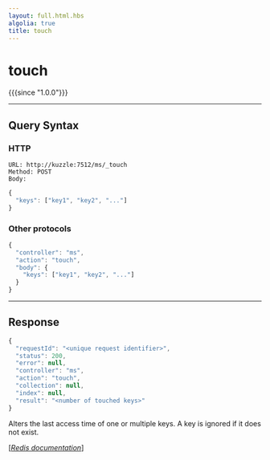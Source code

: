 ```yaml
---
layout: full.html.hbs
algolia: true
title: touch
---
```


# touch

{{{since "1.0.0"}}}




---

## Query Syntax

### HTTP

```http
URL: http://kuzzle:7512/ms/_touch
Method: POST  
Body:
```


```js
{
  "keys": ["key1", "key2", "..."]
}
```



### Other protocols


```js
{
  "controller": "ms",
  "action": "touch",
  "body": {
    "keys": ["key1", "key2", "..."]
  }
}
```

---

## Response

```javascript
{
  "requestId": "<unique request identifier>",
  "status": 200,
  "error": null,
  "controller": "ms",
  "action": "touch",
  "collection": null,
  "index": null,
  "result": "<number of touched keys>"
}
```

Alters the last access time of one or multiple keys. A key is ignored if it does not exist.

[[_Redis documentation_]](https://redis.io/commands/touch)

